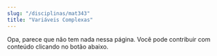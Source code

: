 ```yaml
---
slug: "/disciplinas/mat343"
title: "Variáveis Complexas"
---
```


Opa, parece que não tem nada nessa página. Você pode contribuir com conteúdo clicando no botão abaixo.

<!-- Remova as setas do texto abaixo para escrever na página. Lembre também de excluir a linha acima -->

<!-- ## Visão Geral

## Ementa

## Conteúdos ->
